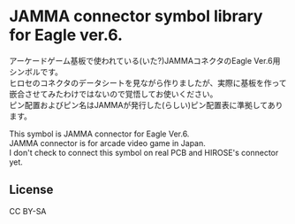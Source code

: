 # JAMMA connector symbol library for Eagle ver.6.

アーケードゲーム基板で使われている(いた?)JAMMAコネクタのEagle Ver.6用シンボルです。  
ヒロセのコネクタのデータシートを見ながら作りましたが、実際に基板を作って嵌合させてみたわけではないので覚悟してお使いください。  
ピン配置およびピン名はJAMMAが発行した(らしい)ピン配置表に準拠してあります。

This symbol is JAMMA connector for Eagle Ver.6.  
JAMMA connector is for arcade video game in Japan.  
I don't check to connect this symbol on real PCB and HIROSE's connector yet.

## License
CC BY-SA
